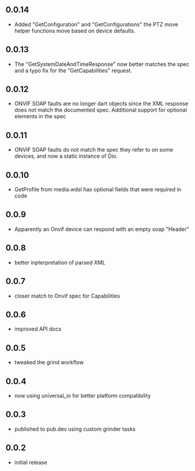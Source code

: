 ## 0.0.14

- Added &quot;GetConfiguration&quot; and &quot;GetConfigurations&quot; the PTZ move helper functions move based on device defaults.
## 0.0.13

- The &quot;GetSystemDateAndTimeResponse&quot; now better matches the spec and a typo fix for the &quot;GetCapabilities&quot; request.
## 0.0.12

- ONVIF SOAP faults are no longer dart objects since the XML response does not match the documented spec.  Additional support for optional elements in the spec
## 0.0.11

- ONVIF SOAP faults do not match the spec they refer to on some devices, and now a static instance of Dio.
## 0.0.10

- GetProfile from media.wdsl has optional fields that were required in code
## 0.0.9

- Apparently an Onvif device can respond with an empty soap &quot;Header&quot;
## 0.0.8

- better inpterpretation of parsed XML
## 0.0.7

- closer match to Onvif spec for Capabilities
## 0.0.6

- improved API docs
## 0.0.5

- tweaked the grind workflow
## 0.0.4

- now using universal_io for better platform compatibility

## 0.0.3

- published to pub.dev using custom grinder tasks

## 0.0.2

- initial release
